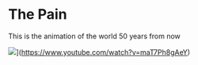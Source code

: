 # The Pain
 This is the animation of the world 50 years from now

![](https://img.youtube.com/vi/YOUTUBE_VIDEO_ID_HERE/0.jpg)](https://www.youtube.com/watch?v=maT7Ph8gAeY)
